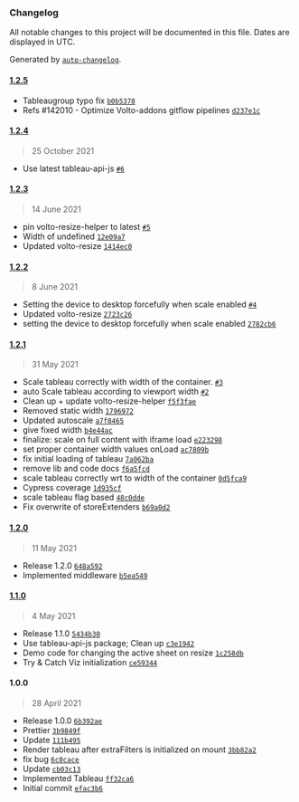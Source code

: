 ### Changelog

All notable changes to this project will be documented in this file. Dates are displayed in UTC.

Generated by [`auto-changelog`](https://github.com/CookPete/auto-changelog).

#### [1.2.5](https://github.com/eea/volto-tableau/compare/1.2.4...1.2.5)

- Tableaugroup typo fix [`b0b5378`](https://github.com/eea/volto-tableau/commit/b0b5378a437043120a96c9e5e8802584145daa22)
- Refs #142010 - Optimize Volto-addons gitflow pipelines [`d237e1c`](https://github.com/eea/volto-tableau/commit/d237e1c72817d7e68a3eb698563674d1514db24f)

#### [1.2.4](https://github.com/eea/volto-tableau/compare/1.2.3...1.2.4)

> 25 October 2021

- Use latest tableau-api-js [`#6`](https://github.com/eea/volto-tableau/pull/6)

#### [1.2.3](https://github.com/eea/volto-tableau/compare/1.2.2...1.2.3)

> 14 June 2021

- pin volto-resize-helper to latest [`#5`](https://github.com/eea/volto-tableau/pull/5)
- Width of undefined [`12e09a7`](https://github.com/eea/volto-tableau/commit/12e09a7d9f996ba6bb6a3536389caa293f52ce66)
- Updated volto-resize [`1414ec0`](https://github.com/eea/volto-tableau/commit/1414ec0d932d7eba13f5656fb4b7ee9fe192d163)

#### [1.2.2](https://github.com/eea/volto-tableau/compare/1.2.1...1.2.2)

> 8 June 2021

- Setting the device to desktop forcefully when scale enabled [`#4`](https://github.com/eea/volto-tableau/pull/4)
- Updated volto-resize [`2723c26`](https://github.com/eea/volto-tableau/commit/2723c26f811b904197bd25d71e0da64a8fbfc184)
- setting the device to desktop forcefully when scale enabled [`2782cb6`](https://github.com/eea/volto-tableau/commit/2782cb627fcebd36af7b6aa299b6c89943a453ad)

#### [1.2.1](https://github.com/eea/volto-tableau/compare/1.2.0...1.2.1)

> 31 May 2021

- Scale tableau correctly with width of the container. [`#3`](https://github.com/eea/volto-tableau/pull/3)
- auto Scale tableau according to viewport width [`#2`](https://github.com/eea/volto-tableau/pull/2)
- Clean up + update volto-resize-helper [`f5f3fae`](https://github.com/eea/volto-tableau/commit/f5f3fae6d331c71ec03a0eb5398229b9bbb75b3d)
- Removed static width [`1796972`](https://github.com/eea/volto-tableau/commit/17969723531d95dd108936ccdf50a5438922aeff)
- Updated autoscale [`a7f8465`](https://github.com/eea/volto-tableau/commit/a7f8465ed9388f28ea58d097a49dfe73b31d66ad)
- give fixed width [`b4e44ac`](https://github.com/eea/volto-tableau/commit/b4e44ac6a1baa3d24d6ae130f4bf27f97b67120f)
- finalize: scale on full content with iframe load [`e223298`](https://github.com/eea/volto-tableau/commit/e2232988e30b199b0cb12e97ae6161fff3f2a866)
- set proper container width values onLoad [`ac7809b`](https://github.com/eea/volto-tableau/commit/ac7809be99098550e79406a8044d79eb33aed786)
- fix initial loading of tableau [`7a062ba`](https://github.com/eea/volto-tableau/commit/7a062baf2e710e1f045071c1e2b6c2fb849ac80b)
- remove lib and code docs [`f6a5fcd`](https://github.com/eea/volto-tableau/commit/f6a5fcdfda01cf45e0061af78f2a9c3c6d268a32)
- scale tableau correctly wrt to width of the container [`0d5fca9`](https://github.com/eea/volto-tableau/commit/0d5fca91722a49290c065a146c2bf20dda61f0d4)
- Cypress coverage [`1d935cf`](https://github.com/eea/volto-tableau/commit/1d935cfe934a3c7c61c5017d0e6a7a2307da4f8c)
- scale tableau flag based [`48c0dde`](https://github.com/eea/volto-tableau/commit/48c0ddea176a2337fa9353ac136f3f65870d5c50)
- Fix overwrite of storeExtenders [`b69a0d2`](https://github.com/eea/volto-tableau/commit/b69a0d2537310bb3de40c5262eadee64f46f8fea)

#### [1.2.0](https://github.com/eea/volto-tableau/compare/1.1.0...1.2.0)

> 11 May 2021

- Release 1.2.0 [`648a592`](https://github.com/eea/volto-tableau/commit/648a5927f6a02314936bb54a1cd6dfe6320ce62e)
- Implemented middleware [`b5ea549`](https://github.com/eea/volto-tableau/commit/b5ea5490c22d7f982538894803229e3fbadd3f3e)

#### [1.1.0](https://github.com/eea/volto-tableau/compare/1.0.0...1.1.0)

> 4 May 2021

- Release 1.1.0 [`5434b30`](https://github.com/eea/volto-tableau/commit/5434b30c0aadd046eaad27fa9cbcc21a1166cc69)
- Use tableau-api-js package; Clean up [`c3e1942`](https://github.com/eea/volto-tableau/commit/c3e1942963794dfe1373f86a022cc2b6d3855b6b)
- Demo code for changing the active sheet on resize [`1c258db`](https://github.com/eea/volto-tableau/commit/1c258db7be06f9cb6fc3ffc6257674344e22ba30)
- Try & Catch Viz initialization [`ce59344`](https://github.com/eea/volto-tableau/commit/ce59344a153ec49d2e04a3f92c55a6ba0e18fd63)

#### 1.0.0

> 28 April 2021

- Release 1.0.0 [`6b392ae`](https://github.com/eea/volto-tableau/commit/6b392aeec6ef7a12bfed360b3b4838ed5c185933)
- Prettier [`3b9849f`](https://github.com/eea/volto-tableau/commit/3b9849f7a1de7cfda2f8577bb3c1665ada54e29c)
- Update [`111b495`](https://github.com/eea/volto-tableau/commit/111b4959117568b72e1d9ca24fb9e93356a0f954)
- Render tableau after extraFilters is initialized on mount [`3bb82a2`](https://github.com/eea/volto-tableau/commit/3bb82a251a3d161c02982643a93d005e5aeac53c)
- fix  bug [`6c0cace`](https://github.com/eea/volto-tableau/commit/6c0caceb3ce61bf08e2aa64a6bc659867a108e39)
- Update [`cb03c13`](https://github.com/eea/volto-tableau/commit/cb03c134d905596bb120e6a368f46a8b4ec9e5cb)
- Implemented Tableau [`ff32ca6`](https://github.com/eea/volto-tableau/commit/ff32ca6e68a8e18023a92fce386cc79fb2210045)
- Initial commit [`efac3b6`](https://github.com/eea/volto-tableau/commit/efac3b6b184cbffaba9bebe1477ced203f7c1c79)
